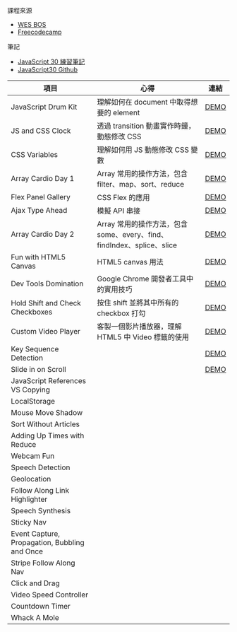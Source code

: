 課程來源

-   [WES BOS](https://courses.wesbos.com/account/access/5efef522055a68151fb7e680)
-   [Freecodecamp](https://www.freecodecamp.org/news/javascript-projects-for-beginners/)

筆記

-   [JavaScript 30 練習筆記](https://code-surfing.coderbridge.io/series/475b9b6babe4472eb4b9fb4f123f167e)
-   [JavaScript30 Github](https://github.com/wesbos/JavaScript30)

| 項目                                          | 心得                                                                   | 連結                                                                                              |
| --------------------------------------------- | ---------------------------------------------------------------------- | ------------------------------------------------------------------------------------------------- |
| JavaScript Drum Kit                           | 理解如何在 document 中取得想要的 element                               | [DEMO](https://wayne201299.github.io/vanillaJS/01%20-%20Drum%20Kit/)                              |
| JS and CSS Clock                              | 透過 transition 動畫實作時鐘，動態修改 CSS                             | [DEMO](https://wayne201299.github.io/vanillaJS/02%20-%20Clock/)                                   |
| CSS Variables                                 | 理解如何用 JS 動態修改 CSS 變數                                        | [DEMO](https://wayne201299.github.io/vanillaJS/03%20-%20CSS%20Variables/)                         |
| Array Cardio Day 1                            | Array 常用的操作方法，包含 filter、map、sort、reduce                   | [DEMO](https://wayne201299.github.io/vanillaJS/04%20-%20Array%20Cardio%2001/)                     |
| Flex Panel Gallery                            | CSS Flex 的應用                                                        | [DEMO](https://wayne201299.github.io/vanillaJS/05%20-%20Flex%20Panel%20Gallery/)                  |
| Ajax Type Ahead                               | 模擬 API 串接                                                          | [DEMO](https://wayne201299.github.io/vanillaJS/06%20-%20Type%20Ahead/)                            |
| Array Cardio Day 2                            | Array 常用的操作方法，包含 some、every、find、findIndex、splice、slice | [DEMO](https://wayne201299.github.io/vanillaJS/07%20-%20Array%20Cardio%2002/)                     |
| Fun with HTML5 Canvas                         | HTML5 canvas 用法                                                      | [DEMO](https://wayne201299.github.io/vanillaJS/08%20-%20HTML5%20Canvas/)                          |
| Dev Tools Domination                          | Google Chrome 開發者工具中的實用技巧                                   | [DEMO](https://wayne201299.github.io/vanillaJS/09%20-%20DevTools%20Domination/)                   |
| Hold Shift and Check Checkboxes               | 按住 shift 並將其中所有的 checkbox 打勾                                | [DEMO](https://wayne201299.github.io/vanillaJS/10%20-%20Hold%20Shift%20And%20Check%20Checkboxes/) |
| Custom Video Player                           | 客製一個影片播放器，理解 HTML5 中 Video 標籤的使用                     | [DEMO](https://wayne201299.github.io/vanillaJS/11%20-%20Custom%20Video%20Player/)                 |
| Key Sequence Detection                        |                                                                        | [DEMO](https://wayne201299.github.io/vanillaJS/12%20-%20Key%20Sequence%20Detection/)              |
| Slide in on Scroll                            |                                                                        | [DEMO](https://wayne201299.github.io/vanillaJS/13%20-%20Slide%20in%20on%20Scroll/)                |
| JavaScript References VS Copying              |                                                                        |                                                                                                   |
| LocalStorage                                  |                                                                        |                                                                                                   |
| Mouse Move Shadow                             |                                                                        |                                                                                                   |
| Sort Without Articles                         |                                                                        |                                                                                                   |
| Adding Up Times with Reduce                   |                                                                        |                                                                                                   |
| Webcam Fun                                    |                                                                        |                                                                                                   |
| Speech Detection                              |                                                                        |                                                                                                   |
| Geolocation                                   |                                                                        |                                                                                                   |
| Follow Along Link Highlighter                 |                                                                        |                                                                                                   |
| Speech Synthesis                              |                                                                        |                                                                                                   |
| Sticky Nav                                    |                                                                        |                                                                                                   |
| Event Capture, Propagation, Bubbling and Once |                                                                        |                                                                                                   |
| Stripe Follow Along Nav                       |                                                                        |                                                                                                   |
| Click and Drag                                |                                                                        |                                                                                                   |
| Video Speed Controller                        |                                                                        |                                                                                                   |
| Countdown Timer                               |                                                                        |                                                                                                   |
| Whack A Mole                                  |                                                                        |                                                                                                   |

